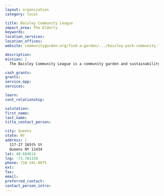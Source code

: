 ```yaml
---
layout: organization
category: local

title: Baisley Community League
impact_area: The Elderly
keywords: 
location_services: 
location_offices: 
website: communitygarden.org/find-a-garden/.../baisley-park-community-league

description: 
mission: |
  The Baisley Community League is a community garden and sustainability project.  

cash_grants: 
grants: 
service_opp: 
services: 

learn: 
cont_relationship: 

salutation: 
first_name: 
last_name: 
title_contact_person: 

city: Queens
state: NY
address: |
  117-27 165th St     
  Queens NY 11434
lat: 40.684614
lng: -73.781158
phone: 718-341-0075
ext: 
fax: 
email: 
preferred_contact: 
contact_person_intro: 
---
```

